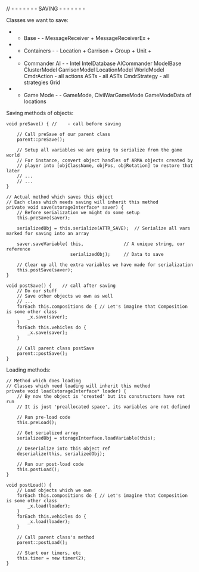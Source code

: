 // - - - - - - - SAVING - - - - - - -

Classes we want to save:

- - Base - -
MessageReceiver     +
MessageReceiverEx   +

- - Containers - - 
Location +
Garrison +
Group +
Unit +

- - Commander AI - - 
Intel
IntelDatabase
AICommander
ModelBase
ClusterModel
GarrisonModel
LocationModel
WorldModel
CmdrAction - all actions
ASTs - all ASTs
CmdrStrategy - all strategies
Grid

- - Game Mode - -
GameMode, CivilWarGameMode
GameModeData of locations

Saving methods of objects:

```
void preSave() { //    - call before saving

    // Call preSave of our parent class
    parent::preSave();

    // Setup all variables we are going to serialize from the game world
    // For instance, convert object handles of ARMA objects created by
    // player into [objClassName, objPos, objRotation] to restore that later
    // ...
    // ...
}

// Actual method which saves this object
// Each class which needs saving will inherit this method
private void save(storageInterface* saver) {
    // Before serialization we might do some setup
    this.preSave(saver);
    
    serializedObj = this.serialize(ATTR_SAVE);  // Serialize all vars marked for saving into an array
    
    saver.saveVariable( this,               // A unique string, our reference
                        serializedObj);     // Data to save

    // Clear up all the extra variables we have made for serialization
    this.postSave(saver);
}

void postSave() {    // call after saving
    // Do our stuff
    // Save other objects we own as well
    // ...
    forEach this.compositions do { // Let's imagine that Composition is some other class
        _x.save(saver);
    }
    forEach this.vehicles do {
        _x.save(saver);
    }

    // Call parent class postSave
    parent::postSave();
}
```

Loading methods:

```
// Method which does loading
// Classes which need loading will inherit this method
private void load(storageInterface* loader) { 
    // By now the object is 'created' but its constructors have not run
    // It is just 'preallocated space', its variables are not defined
    
    // Run pre-load code
    this.preLoad();

    // Get serialized array
    serializedObj = storageInterface.loadVariable(this);

    // Deserialize into this object ref
    deserialize(this, serializedObj);

    // Run our post-load code
    this.postLoad();
}

void postLoad() {
    // Load objects which we own
    forEach this.compositions do { // Let's imagine that Composition is some other class
        _x.load(loader);
    }
    forEach this.vehicles do {
        _x.load(loader);
    }

    // Call parent class's method
    parent::postLoad();

    // Start our timers, etc
    this.timer = new timer(2);
}
```
